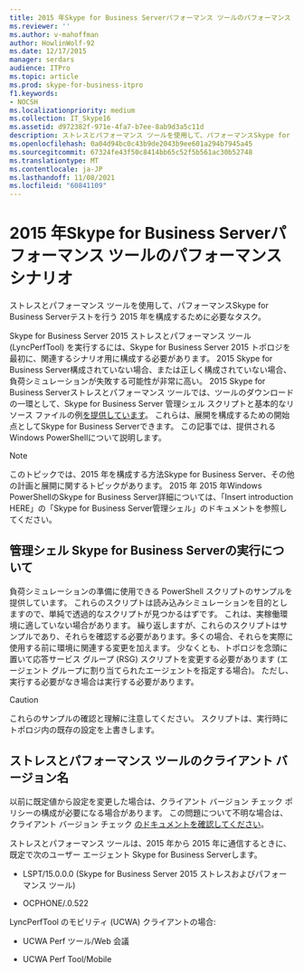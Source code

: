 ```yaml
---
title: 2015 年Skype for Business Serverパフォーマンス ツールのパフォーマンス シナリオ
ms.reviewer: ''
ms.author: v-mahoffman
author: HowlinWolf-92
ms.date: 12/17/2015
manager: serdars
audience: ITPro
ms.topic: article
ms.prod: skype-for-business-itpro
f1.keywords:
- NOCSH
ms.localizationpriority: medium
ms.collection: IT_Skype16
ms.assetid: d972382f-971e-4fa7-b7ee-8ab9d3a5c11d
description: ストレスとパフォーマンス ツールを使用して、パフォーマンスSkype for Business Serverテストを行う 2015 年を構成するために必要なタスク。
ms.openlocfilehash: 0a04d94bc0c43b9de2043b9ee601a294b7945a45
ms.sourcegitcommit: 67324fe43f50c8414bb65c52f5b561ac30b52748
ms.translationtype: MT
ms.contentlocale: ja-JP
ms.lasthandoff: 11/08/2021
ms.locfileid: "60841109"
---
```

# <a name="performance-scenarios-for-the-skype-for-business-server-2015-stress-and-performance-tool"></a>2015 年Skype for Business Serverパフォーマンス ツールのパフォーマンス シナリオ
 
ストレスとパフォーマンス ツールを使用して、パフォーマンスSkype for Business Serverテストを行う 2015 年を構成するために必要なタスク。
  
Skype for Business Server 2015 ストレスとパフォーマンス ツール (LyncPerfTool) を実行するには、Skype for Business Server 2015 トポロジを最初に、関連するシナリオ用に構成する必要があります。 2015 Skype for Business Server構成されていない場合、または正しく構成されていない場合、負荷シミュレーションが失敗する可能性が非常に高い。 2015 Skype for Business Serverストレスとパフォーマンス ツールでは、ツールのダウンロードの一環として、Skype for Business Server 管理シェル スクリプトと基本的なリソース ファイルの例[を提供しています](https://www.microsoft.com/download/details.aspx?id=50367)。 これらは、展開を構成するための開始点としてSkype for Business Serverできます。 この記事では、提供されるWindows PowerShellについて説明します。
  
> [!NOTE]
> このトピックでは、2015 年を構成する方法Skype for Business Server、その他の計画と展開に関するトピックがあります。 2015 年 2015 年Windows PowerShellのSkype for Business Server詳細については、「Insert introduction HERE」の「Skype for Business Server管理シェル」のドキュメントを参照してください。 
  
## <a name="about-running-skype-for-business-server-management-shell-scripts"></a>管理シェル Skype for Business Serverの実行について

負荷シミュレーションの準備に使用できる PowerShell スクリプトのサンプルを提供しています。 これらのスクリプトは読み込みシミュレーションを目的としますので、単純で透過的なスクリプトが見つかるはずです。 これは、実稼働環境に適していない場合があります。 繰り返しますが、これらのスクリプトはサンプルであり、それらを確認する必要があります。多くの場合、それらを実際に使用する前に環境に関連する変更を加えます。 少なくとも、トポロジを念頭に置いて応答サービス グループ (RSG) スクリプトを変更する必要があります (エージェント グループに割り当てられたエージェントを指定する場合)。 ただし、実行する必要がなき場合は実行する必要があります。
  
> [!CAUTION]
> これらのサンプルの確認と理解に注意してください。 スクリプトは、実行時にトポロジ内の既存の設定を上書きします。 
  
## <a name="stress-and-performance-tool-client-version-names"></a>ストレスとパフォーマンス ツールのクライアント バージョン名

以前に既定値から設定を変更した場合は、クライアント バージョン チェック ポリシーの構成が必要になる場合があります。 この問題について不明な場合は、クライアント バージョン チェック [のドキュメントを確認してください](/previous-versions/office/lync-server-2013/lync-server-2013-view-client-version-policy-rules)。
  
ストレスとパフォーマンス ツールは、2015 年から 2015 年に通信するときに、既定で次のユーザー エージェント Skype for Business Serverします。
  
- LSPT/15.0.0.0 (Skype for Business Server 2015 ストレスおよびパフォーマンス ツール)
    
- OCPHONE/.0.522
    
LyncPerfTool のモビリティ (UCWA) クライアントの場合:
  
- UCWA Perf ツール/Web 会議
    
- UCWA Perf Tool/Mobile
